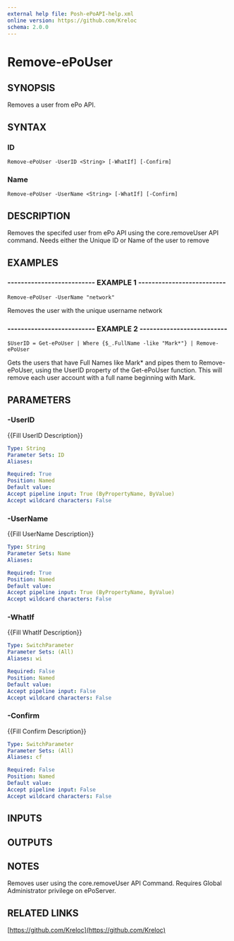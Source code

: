 ```yaml
---
external help file: Posh-ePoAPI-help.xml
online version: https://github.com/Kreloc
schema: 2.0.0
---
```


# Remove-ePoUser
## SYNOPSIS
Removes a user from ePo API.

## SYNTAX

### ID
```
Remove-ePoUser -UserID <String> [-WhatIf] [-Confirm]
```

### Name
```
Remove-ePoUser -UserName <String> [-WhatIf] [-Confirm]
```

## DESCRIPTION
Removes the specifed user from ePo API using the core.removeUser API command.
Needs either the Unique ID or Name
         of the user to remove

## EXAMPLES

### -------------------------- EXAMPLE 1 --------------------------
```
Remove-ePoUser -UserName "network"
```

Removes the user with the unique username network

### -------------------------- EXAMPLE 2 --------------------------
```
$UserID = Get-ePoUser | Where {$_.FullName -like "Mark*"} | Remove-ePoUser
```

Gets the users that have Full Names like Mark* and pipes them to Remove-ePoUser, using the UserID property of the Get-ePoUser function.
         This will remove each user account with a full name beginning with Mark.

## PARAMETERS

### -UserID
{{Fill UserID Description}}

```yaml
Type: String
Parameter Sets: ID
Aliases: 

Required: True
Position: Named
Default value: 
Accept pipeline input: True (ByPropertyName, ByValue)
Accept wildcard characters: False
```

### -UserName
{{Fill UserName Description}}

```yaml
Type: String
Parameter Sets: Name
Aliases: 

Required: True
Position: Named
Default value: 
Accept pipeline input: True (ByPropertyName, ByValue)
Accept wildcard characters: False
```

### -WhatIf
{{Fill WhatIf Description}}

```yaml
Type: SwitchParameter
Parameter Sets: (All)
Aliases: wi

Required: False
Position: Named
Default value: 
Accept pipeline input: False
Accept wildcard characters: False
```

### -Confirm
{{Fill Confirm Description}}

```yaml
Type: SwitchParameter
Parameter Sets: (All)
Aliases: cf

Required: False
Position: Named
Default value: 
Accept pipeline input: False
Accept wildcard characters: False
```

## INPUTS

## OUTPUTS

## NOTES
Removes user using the core.removeUser API Command.
Requires Global Administrator privilege on ePoServer.

## RELATED LINKS

[https://github.com/Kreloc](https://github.com/Kreloc)

